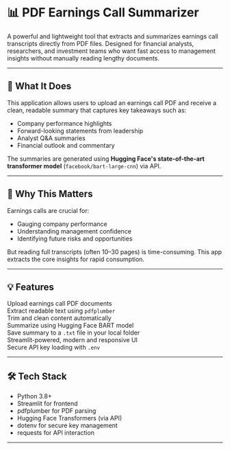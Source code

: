 # 📊 PDF Earnings Call Summarizer

A powerful and lightweight tool that extracts and summarizes earnings call transcripts directly from PDF files. Designed for financial analysts, researchers, and investment teams who want fast access to management insights without manually reading lengthy documents.

---

## 🧠 What It Does

This application allows users to upload an earnings call PDF and receive a clean, readable summary that captures key takeaways such as:

- Company performance highlights
- Forward-looking statements from leadership
- Analyst Q&A summaries
- Financial outlook and commentary

The summaries are generated using **Hugging Face's state-of-the-art transformer model** (`facebook/bart-large-cnn`) via API.

---

## 🎯 Why This Matters

Earnings calls are crucial for:
- Gauging company performance
- Understanding management confidence
- Identifying future risks and opportunities

But reading full transcripts (often 10–30 pages) is time-consuming. This app extracts the core insights for rapid consumption.

---

## 💡 Features

 Upload earnings call PDF documents  
 Extract readable text using `pdfplumber`  
 Trim and clean content automatically  
 Summarize using Hugging Face BART model  
 Save summary to a `.txt` file in your local folder  
 Streamlit-powered, modern and responsive UI  
 Secure API key loading with `.env`

---

## 🛠️ Tech Stack

- Python 3.8+
- Streamlit for frontend
- pdfplumber for PDF parsing
- Hugging Face Transformers (via API)
- dotenv for secure key management
- requests for API interaction

---
